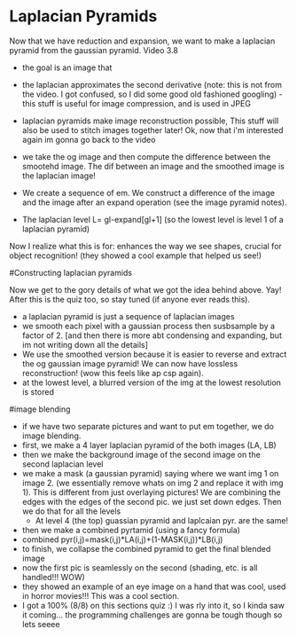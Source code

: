 # Laplacian Pyramids 
Now that we have reduction and expansion, we want to make a laplacian pyramid from the gaussian pyramid. Video 3.8

- the goal is an image that 
- the laplacian approximates the second derivative (note: this is not from the video. I got confused, so I did some good old fashioned googling)
	-this stuff is useful for image compression, and is used in JPEG 
	
- laplacian pyramids make image reconstruction possible, This stuff will also be used to stitch images together later! Ok, now that i'm interested again im gonna go back to the video 


- we take the og image and then compute the difference between the smootehd image. The dif between an image and the smoothed image is the laplacian image! 
- We create a sequence of em. We construct a difference of the image and the image after an expand operation (see the image pyramid notes). 
- The laplacian level L= gl-expand[gl+1]
(so the lowest level is level 1 of a laplacian pyramid) 


Now I realize what this is for: enhances the way we see shapes, crucial for object recognition! (they showed a cool example that helped us see!) 

#Constructing laplacian pyramids

Now we get to the gory details of what we got the idea behind above. Yay! After this is the quiz too, so stay tuned (if anyone ever reads this). 
- a laplacian pyramid is just a sequence of laplacian images 
- we smooth each pixel with a gaussian process then susbsample by a factor of 2. [and then there is more abt condensing and expanding, but im not writing down all the details] 
- We use the smoothed version because it is easier to reverse and extract the og gaussian image pyramid! We can now have lossless reconstruction! (wow this feels like ap csp again). 
- at the lowest level, a blurred version of the img at the lowest resolution is stored 



#image blending 
- if we have two separate pictures and want to put em together, we do image blending. 
- first, we make a 4 layer laplacian pyramid of the both images (LA, LB)
- then we make the background image of the second image on the second laplacian level 
- we make a mask (a gaussian pyramid) saying where we want img 1 on image 2. (we essentially remove whats on img 2 and replace it with img 1). This is different from just overlaying pictures! We are combining the edges with the edges of the second pic. we just set down edges. Then we do that for all the levels
	- At level 4 (the top) guassian pyramid and laplcaian pyr. are the same! 
- then we make a combined pyrtamid (using a fancy formula) 
- combined pyr(i,j)=mask(i,j)*LA(i,j)+(1-MASK(i,j))*LB(i,j) 
- to finish, we collapse the combined pyramid to get the final blended image 
- now the first pic is seamlessly on the second (shading, etc. is all handled!!! WOW) 
- they showed an example of an eye image on a hand that was cool, used in horror movies!!! This was a cool section. 
- I got a 100% (8/8) on this sections quiz :) I was rly into it, so I kinda saw it coming... the programming challenges are gonna be tough though so lets seeee 
